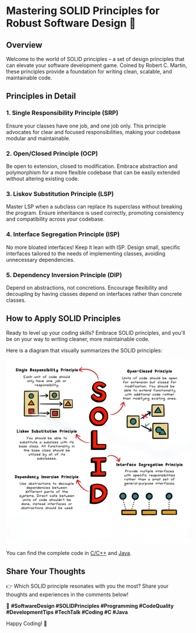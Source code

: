 # Mastering SOLID Principles for Robust Software Design 🚀

## Overview

Welcome to the world of SOLID principles – a set of design principles that can elevate your software development game. Coined by Robert C. Martin, these principles provide a foundation for writing clean, scalable, and maintainable code.

## Principles in Detail

### 1. Single Responsibility Principle (SRP)

Ensure your classes have one job, and one job only. This principle advocates for clear and focused responsibilities, making your codebase modular and maintainable.

### 2. Open/Closed Principle (OCP)

Be open to extension, closed to modification. Embrace abstraction and polymorphism for a more flexible codebase that can be easily extended without altering existing code.

### 3. Liskov Substitution Principle (LSP)

Master LSP when a subclass can replace its superclass without breaking the program. Ensure inheritance is used correctly, promoting consistency and compatibility across your codebase.

### 4. Interface Segregation Principle (ISP)

No more bloated interfaces! Keep it lean with ISP. Design small, specific interfaces tailored to the needs of implementing classes, avoiding unnecessary dependencies.

### 5. Dependency Inversion Principle (DIP)

Depend on abstractions, not concretions. Encourage flexibility and decoupling by having classes depend on interfaces rather than concrete classes.

## How to Apply SOLID Principles

Ready to level up your coding skills? Embrace SOLID principles, and you'll be on your way to writing cleaner, more maintainable code.

Here is a diagram that visually summarizes the SOLID principles:

![SOLID Principles Diagram](image-2.jpeg)

You can find the complete code in [C/C++](./solidPrinciple.cpp) and [Java](./solidPrinciple.java).

## Share Your Thoughts

👉 Which SOLID principle resonates with you the most? Share your thoughts and experiences in the comments below!

🔗 **#SoftwareDesign #SOLIDPrinciples #Programming #CodeQuality #DevelopmentTips #TechTalk #Coding #C #Java**

Happy Coding! 🚀
